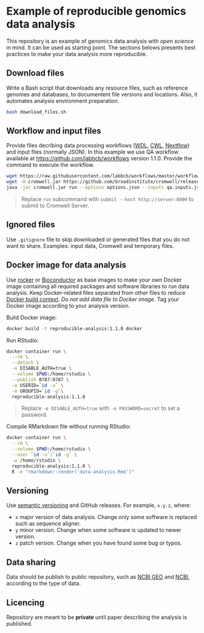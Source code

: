# Example of reproducible genomics data analysis

This repository is an example of genomics data analysis with *open science* in mind.
It can be used as starting point.
The sections belows presents best practices to make your data analysis more reproducible.

## Download files

Write a Bash script that downloads any resource files, such as reference genomes and databases, to documentent file versions and locations.
Also, it automates analysis environment preparation.

```bash
bash download_files.sh
```

## Workflow and input files

Provide files decribing data processing workflows ([WDL](http://www.openwdl.org), [CWL](https://www.commonwl.org), [Nextflow](https://www.nextflow.io)) and input files (normally JSON).
In this example we use QA workflow available at <https://github.com/labbcb/workflows> version 1.1.0.
Provide the command to execute the workflow.

```bash
wget https://raw.githubusercontent.com/labbcb/workflows/master/workflows/qa/1.1/qa.wdl
wget -O cromwell.jar https://github.com/broadinstitute/cromwell/releases/download/42/cromwell-42.jar
java -jar cromwell.jar run --options options.json --inputs qa.inputs.json qa.wdl
```

> Replace `run` subcommand with `submit --host http://server:8000` to submit to Cromwell Server.

## Ignored files

Use `.gitignore` file to skip downloaded or generated files that you do not want to share.
Examples: input data, Cromwell and temporary files.

## Docker image for data analysis

Use [rocker](https://hub.docker.com/u/rocker) or [Bioconductor](https://bioconductor.org/help/docker/) as base images to make your own Docker image containing all required packages and software libraries to run data analysis.
Keep Docker-related files separated from other files to reduce [Docker build context](https://docs.docker.com/develop/develop-images/dockerfile_best-practices/#understand-build-context).
*Do not add data file to Docker image*.
Tag your Docker image according to your analysis version.

Build Docker image:

```bash
docker build -t reproducible-analysis:1.1.0 docker
```

Run RStudio:

```bash
docker container run \
  --rm \
  --detach \
  -e DISABLE_AUTH=true \
  --volume $PWD:/home/rstudio \
  --publish 8787:8787 \
  -e USERID=`id -u` \
  -e GROUPID=`id -g`\
  reproducible-analysis:1.1.0
```

> Replace `-e DISABLE_AUTH=true` with `-e PASSWORD=secret` to set a password.

Compile RMarkdown file without running RStudio:

```bash
docker container run \
  --rm \
  --volume $PWD:/home/rstudio \
  --user `id -u`:`id -g` \
  -w /home/rstudio \
  reproducible-analysis:1.1.0 \
  R -e "rmarkdown::render('data-analysis.Rmd')"
```

## Versioning

Use [semantic versioning](https://semver.org) and GitHub releases.
For example, `x.y.z`, where:

- `x` major version of data analysis. Change only some software is replaced such as sequence aligner.
- `y` minor version. Change when some software is updated to newer version.
- `z` patch version. Change when you have found some bug or typos.

## Data sharing

Data should be publish to public repository, such as [NCBI GEO](https://www.ncbi.nlm.nih.gov/geo/) and [NCBI](https://www.ncbi.nlm.nih.gov/sra), according to the type of data.

## Licencing

Repository are meant to be **private** until paper describing the analysis is published.
